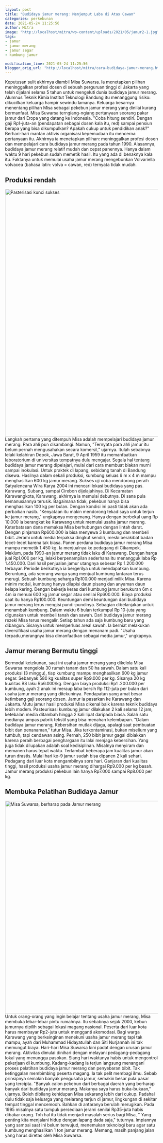 ```yaml
---
layout: post
title: "Budidaya jamur merang: Menjemput Laba di Atas Cawan"
categories: perkebunan
date: 2021-05-24 11:25:56
author: Mitra
image: "http://localhost/mitra/wp-content/uploads/2021/05/jamur2-1.jpg"
tags:
- jamur
- jamur merang
- jamur segar
- kumbung jamur

modification_time: 2021-05-24 11:25:56
blogger_orig_url: "http://localhost/mitra/cara-budidaya-jamur-merang.html"
---
```


Keputusan sulit akhirnya diambil Misa Suwarsa. Ia menetapkan pilihan meninggalkan profesi dosen di sebuah perguruan tinggi di Jakarta yang telah dijalani selama 5 tahun untuk mengeluti dunia <span class="keyword _ngcontent-boq-103" aria-hidden="false">budidaya jamur merang</span>. Alumnus Teknik Kimia Institut Teknologi Bandung itu menanggung risiko: dikucilkan keluarga hampir sewindu lamanya. Keluarga besarnya menentang pilihan Misa sebagai pekebun jamur merang yang dinilai kurang bermanfaat.
Misa Suwarsa terngiang-ngiang pertanyaan seorang pakar jamur dari Eropa yang datang ke Indonesia. "Coba hitung sendiri. Dengan gaji Rp1-juta-an (pendapatan sebagai dosen kala itu, red) sampai pensiun berapa yang bisa dikumpulkan? Apakah cukup untuk pendidikan anak?" Berhari-hari mantan aktivis organisasi kepemudaan itu mencerna pertanyaan itu.
Akhirnya ia menetapkan pilihan: meninggalkan profesi dosen dan mempelajari cara <span class="keyword _ngcontent-boq-103" aria-hidden="false">budidaya jamur merang</span> pada tahun 1990. Alasannya, budidaya jamur merang relatif mudah dan cepat panennya. Hanya dalam waktu 9 hari pekebun sudah memetik hasil. Itu yang ada di benaknya kala itu. Faktanya untuk memulai <span class="keyword _ngcontent-boq-103" aria-hidden="false">usaha jamur merang</span> mengebunkan Volvariella volvacea (bahasa latin: volva = cawan, red) ternyata tidak mudah.
<h2 id="rendah">Produksi rendah</h2>
<a href="http://127.0.0.1/mitra/wp-content/uploads/2021/05/jamur1-1.jpg"><img class="aligncenter size-full wp-image-11380" src="http://127.0.0.1/mitra/wp-content/uploads/2021/05/jamur1-1.jpg" alt="Pasterisasi kunci sukses " width="648" height="814" /></a>
Langkah pertama yang ditempuh Misa adalah mempelajari <span class="keyword _ngcontent-boq-103" aria-hidden="false">budidaya jamur merang</span>. Para ahli pun disambangi. Namun, "Ternyata para ahli jamur itu belum pernah mengusahakan secara komersil," ujarnya. Itulah sebabnya lelaki kelahiran Depok, Jawa Barat, 9 April 1959 itu memanfaatkan laboratorium di universitas tempatnya dulu mengajar.
Segala hal tentang <span class="keyword _ngcontent-boq-103" aria-hidden="false">budidaya jamur merang</span> dipelajari, mulai dari cara membuat biakan murni sampai inokulasi. Untuk praktek di lapang, sebidang tanah di Bandung disewa. Hasilnya dalam sekali produksi, kumbung seluas 6 m x 4 m mampu menghasilkan 600 kg jamur merang.
Sukses uji coba mendorong peraih Satyalencana Wira Karya 2004 ini mencari lokasi budidaya yang pas. Karawang, Subang, sampai Cirebon dijelajahinya. Di Kecamatan Karawangkota, Karawang, akhirnya ia memulai debutnya.
Di sana pula kemanusiannya terusik. Bagaimana tidak, pekebun hanya bisa menghasilkan 100 kg per bulan. Dengan kondisi ini pasti tidak akan ada perbaikan nasib. "Kenyataan itu makin mendorong tekad saya untuk terjun ke jamur merang," ungkapnya mengenang.
Hanya dengan berbekal uang Rp 10.000 ia berangkat ke Karawang untuk memulai <span class="keyword _ngcontent-boq-103" aria-hidden="false">usaha jamur merang</span>. Keterbatasan dana memaksa Misa berhubungan dengan lintah darat. Dengan pinjaman Rp600.000 ia bisa menyewa 3 kumbung dan membeli bibit. Jerami untuk media terpaksa dingkut sendiri, meski berakibat badan lecet-lecet karena tak biasa.
Panen perdana <span class="keyword _ngcontent-boq-103" aria-hidden="false">budidaya jamur merang</span> Misa mampu memetik 1.450 kg. Ia menjualnya ke pedagang di Cikampek. Maklum, pada 1990-an jamur merang tidak laku di Karawang. Dengan harga jual Rp1.000 per kg, lelaki berpenampilan sederhana itu menangguk laba Rp 1.450.000. Dari hasil penjualan jamur utangnya sebesar Rp 1.200.000 terbayar.
Periode berikutnya ia bergerilya untuk mendapatkan kumbung. Beruntung, ada seorang warga yang menjual kumbung lantaran terus merugi. Sebuah kumbung seharga Rp100.000 menjadi milik Misa. Karena minim modal, kumbung hanya dilapisi daun pisang dan anyaman daun kelapa kering.
Dengan bekerja keras dari kumbung jamur berukuran 6m x 4m ia menuai 600 kg jamur segar atau senilai Rp600.000. Biaya produksi saat itu hanya Rp100.000. Keuntungan demi keuntungan dari <span class="keyword _ngcontent-boq-103" aria-hidden="false">budidaya jamur merang</span> terus mengisi pundi-pundinya. Sebagian dibelanjakan untuk menambah kumbung. Dalam waktu 6 bulan terkumpul Rp 10-juta yang digunakan untuk membeli tanah dan sawah.
Dari <span class="keyword _ngcontent-boq-103" aria-hidden="false">budidaya jamur merang</span> rezeki Misa terus mengalir. Setiap tahun ada saja kumbung baru yang dibangun. Sisanya untuk memperluas areal sawah. Ia berniat melakukan diversifikasi <span class="keyword _ngcontent-boq-103" aria-hidden="false">usaha jamur merang</span> dengan menanam padi. "Usaha terpadu,merangnya bisa dimanfaatkan sebagai media jamur," ungkapnya.
<h2 id="Bermutu">Jamur merang Bermutu tinggi</h2>
Bermodal ketekunan, saat ini <span class="keyword _ngcontent-boq-103" aria-hidden="false">usaha jamur merang</span> yang dikelola Misa Suwarsa mengelola 30 rumah tanam dan 50 ha sawah. Dalam satu kali produksi (3 minggu), tiap kumbung mampu menghasilkan 600 kg jamur segar.
Sebanyak 580 kg kualitas super Rp9.000 per kg. Sisanya 20 kg kualitas BS laku Rp6.000/kg. Dengan biaya produksi Rp1 .200.000 per kumbung, ayah 2 anak ini meraup laba bersih Rp 112-juta per bulan dari <span class="keyword _ngcontent-boq-103" aria-hidden="false">usaha jamur merang</span> yang ditekuninya. Pendapatan yang amat besar ketimbang gaji seorang dosen.
Jamur ia pasarkan ke Karawang dan Jakarta. Mutu jamur hasil produksi Misa dikenal baik karena teknik budidaya lebih modem. Pasteurisasi kumbung jamur dilakukan 2 kali selama 12 jam, ketebalan media ditambah hingga 2 kali lipat daripada biasa. Salah satu medianya ampas pabrik tekstil yang bisa menahan kelembapan.
"Dalam budidaya jamur merang, Kebersihan mutlak dijaga, apalagi saat pembuatan bibit dan penanaman," tutur Misa. Jika terkontaminasi, bukan miselium yang tumbuh, tapi cendawan asing. Pernah, 250 bibit jamur gagal dibiakkan karena peraih berbagai penghargaan itu lalai menjaga kebersihan.
Yang juga tidak dilupakan adalah soal kedisiplinan. Misalnya menyiram dan memanen harus tepat waktu. Terlambat beberapa jam kualitas jamur akan turun drastis.
Mulai hari ke-9 jamur sudah bisa dipanen 2 kali sehari. Pedagang dari luar kota mengambilnya sore hari. Ganjaran dari kualitas tinggi, hasil produksi <span class="keyword _ngcontent-boq-103" aria-hidden="false">usaha jamur merang</span> dihargai Rp9.000 per kg basah. Jamur merang produksi pekebun lain hanya Rp7.000 sampai Rp8.000 per kg.
<h2 id="Sosialisasi">Membuka Pelatihan Budidaya Jamur</h2>
<a href="http://127.0.0.1/mitra/wp-content/uploads/2021/05/jamur-2.jpg"><img class="aligncenter size-full wp-image-11379" src="http://127.0.0.1/mitra/wp-content/uploads/2021/05/jamur-2.jpg" alt="Misa Suwarsa, berharap pada Jamur merang" width="509" height="700" /></a>
Untuk orang-orang yang ingin belajar tentang <span class="keyword _ngcontent-boq-103" aria-hidden="false">usaha jamur merang</span>, Misa membuka lebar-lebar pintu rumahnya. Itu sebabnya sejak 2000, kebun jamurnya dipilih sebagai lokasi magang nasional. Peserta dari luar kota harus membayar Rp2-juta untuk mengganti akomodasi. Bagi warga Karawang yang berkeinginan menekuni <span class="keyword _ngcontent-boq-103" aria-hidden="false">usaha jamur merang</span> tapi tak mampu, ayah dari Muhammad Hidayatullah dan Siti Nurjannah ini tak memungut biaya.
Hari-hari Misa Suwarsa kini padat dengan urusan jamur merang. Aktivitas dimulai dinihari dengan melayani pedagang-pedagang lokal yang menunggu pasokan. Siang hari waktunya habis untuk mengontrol pekerjaan di kumbung.
Kadang-kadang ia terjun langsung menangani proses pelatihan budidaya jamur merang dan penyebaran bibit. Tak ketinggalan membimbing peserta magang. Ia tak pelit membagi ilmu. Sebab prinsipnya semakin banyak pengusaha jamur, semakin besar pula pasar yang tercipta. "Banyak calon pekebun dari berbagai daerah yang berharap banyak dari budidaya jamur merang. Makanya saya harus buka-bukaan," ujarnya.
Boleh dibilang kehidupan Misa sekarang lebih dari cukup. Padahal dulu tidak saja keluarga yang melarang terjun di jamur, lingkungan di sekitar tempat tinggal mencemooh. Bahkan di antaranya berulah merugikan. Pada 1995 misalnya satu tumpuk persediaan jerami senilai Rp35-juta habis dibakar orang. Toh hal itu tidak menjadi masalah serius bagi Misa, " Yang penting kita menjalani hidup dengan lapang dada saja," tuturnya.
Impiannya yang sampai saat ini belum terwujud, menemukan teknologi baru agar satu kumbung menghasilkan 1 ton jamur merang. Memang, masih panjang jalan yang harus diretas oleh Misa Suwarsa.
